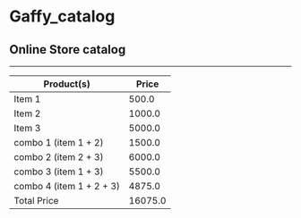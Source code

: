 # Gaffy_catalog

Online Store catalog
-------------------
-------------------

  

| Product(s)  | Price |
| ------------- | ------------- |
| Item 1  | 500.0  |
| Item 2  | 1000.0  |
| Item 3  | 5000.0  |
| combo 1 (item 1 + 2)  | 1500.0  |
| combo 2 (item 2 + 3)  | 6000.0  |
| combo 3 (item 1 + 3)  | 5500.0  |
| combo 4 (item 1 + 2 + 3) | 4875.0  |
| Total Price | 16075.0 |
